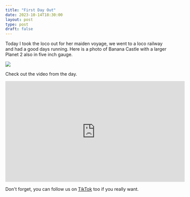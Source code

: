 ```yaml
---
title: "First Day Out"
date: 2023-10-14T18:30:00
layout: post
type: post
draft: false
---
```


Today I took the loco out for her maiden voyage, we went to a loco railway and had a good days running. Here is a photo of Banana Castle with a larger Planet 2 also in five inch gauge. 

![](../../../uploads/2023/10/first-day-out.JPG)

Check out the video from the day.

<iframe width="560" height="315" src="https://www.youtube.com/embed/OQz7Rh3tVic?si=deRN64zfuEkJDFWG" title="YouTube video player" frameborder="0" allow="accelerometer; autoplay; clipboard-write; encrypted-media; gyroscope; picture-in-picture; web-share" allowfullscreen></iframe>

Don't forget, you can follow us on [TikTok](https://www.tiktok.com/@bananacastle) too if you really want. 